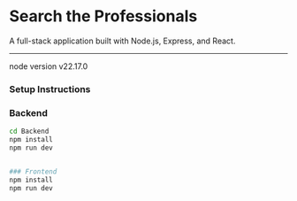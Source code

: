 # Search the Professionals

A full-stack application built with Node.js, Express, and React.

---

node version
v22.17.0

### Setup Instructions

### Backend

```bash
cd Backend
npm install
npm run dev


### Frontend
npm install
npm run dev
```
